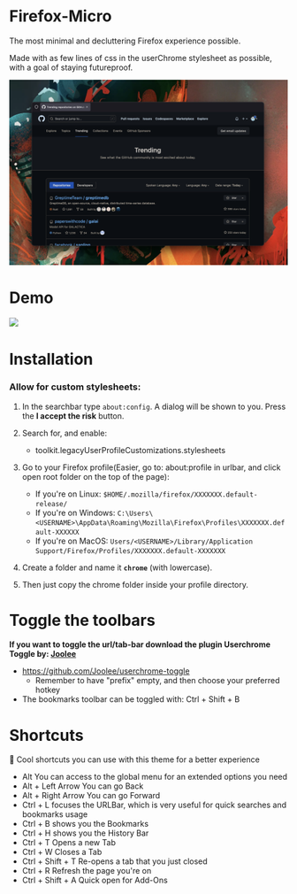 # Firefox-Micro

The most minimal and decluttering Firefox experience possible. 

Made with as few lines of css in the userChrome stylesheet as possible, with a goal of staying futureproof.

![](https://github.com/Stianlyng/Firefox-Micro/blob/main/preview.png?raw=true)


# Demo
![](https://github.com/Stianlyng/Firefox-Micro/blob/main/demo.gif)

# Installation

### Allow for custom stylesheets:

1. In the searchbar type `about:config`. A dialog will be shown to you. Press the **I accept the risk** button.
2. Search for, and enable:

    - toolkit.legacyUserProfileCustomizations.stylesheets

3. Go to your Firefox profile(Easier, go to: about:profile in urlbar, and click open root folder on the top of the page):
    - If you're on Linux: `$HOME/.mozilla/firefox/XXXXXXX.default-release/`
    - If you're on Windows: `C:\Users\<USERNAME>\AppData\Roaming\Mozilla\Firefox\Profiles\XXXXXXX.default-XXXXXX`
    - If you're on MacOS: `Users/<USERNAME>/Library/Application Support/Firefox/Profiles/XXXXXXX.default-XXXXXXX` 
4. Create a folder and name it **`chrome`** (with lowercase).

5. Then just copy the chrome folder inside your profile directory.

# Toggle the toolbars
**If you want to toggle the url/tab-bar download the plugin Userchrome Toggle by: [Joolee](https://github.com/Joolee)**
- https://github.com/Joolee/userchrome-toggle
  - Remember to have "prefix" empty, and then choose your preferred hotkey
- The bookmarks toolbar can be toggled with: Ctrl + Shift + B





# Shortcuts

🤖 Cool shortcuts you can use with this theme for a better experience

* Alt You can access to the global menu for an extended options you need
* Alt + Left Arrow You can go Back
* Alt + Right Arrow You can go Forward
* Ctrl + L focuses the URLBar, which is very useful for quick searches and bookmarks usage
* Ctrl + B shows you the Bookmarks
* Ctrl + H shows you the History Bar
* Ctrl + T Opens a new Tab
* Ctrl + W Closes a Tab
* Ctrl + Shift + T Re-opens a tab that you just closed
* Ctrl + R Refresh the page you're on
* Ctrl + Shift + A Quick open for Add-Ons
